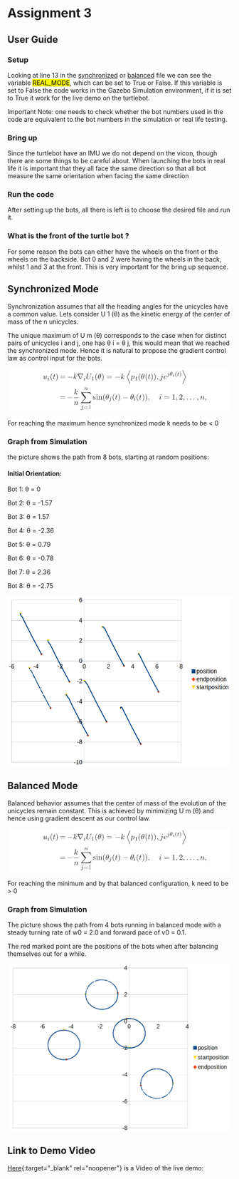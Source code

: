 # Assignment 3 

## User Guide 

### Setup
Looking at line 13 in the [synchronized](scripts/assignment3_synchronised.py) or [balanced](scripts/assignment3_balanced.py) file we can see the variable <mark>REAL_MODE</mark>, which can be set to True or False. If this variable is set to False the code works in the Gazebo Simulation environment, if it is set to True it work for the live demo on the turtlebot. 

Important Note: one needs to check whether the bot numbers used in the code are equivalent to the bot numbers in the simulation or real life testing. 

### Bring up
Since the turtlebot have an IMU we do not depend on the vicon, though there are some things to be careful about. When launching the bots in real life it is important that they all face the same direction so that all bot measure the same orientation when facing the same direction

### Run the code
After setting up the bots, all there is left is to choose the desired file and run it. 

### What is the front of the turtle bot ? 
For some reason the bots can either have the wheels on the front or the wheels on the backside. Bot 0 and 2 were having the wheels in the back, whilst 1 and 3 at the front. This is very important for the bring up sequence. 

## Synchronized Mode 
Synchronization assumes that all the heading angles for the unicycles have a common value. Lets consider U 1 (θ) as the kinetic energy of the center of mass of the n unicycles. 

The unique maximum of U m (θ) corresponds to the case when for distinct pairs of unicycles i and j, one has θ i = θ j, this would mean that we reached the synchronized mode. Hence it is natural to propose the gradient control law as control input for the bots.

![alt text](images/u(t).png)

For reaching the maximum hence synchronized mode k needs to be < 0


### Graph from Simulation 
the picture shows the path from 8 bots, starting at random positions:

#### Initial Orientation:

Bot 1: θ  = 0

Bot 2: θ = -1.57

Bot 3: θ = 1.57

Bot 4: θ = -2.36

Bot 5: θ = 0.79

Bot 6: θ = -0.78

Bot 7: θ = 2.36

Bot 8: θ = -2.75

 ![alt text](images/synchronized.png)




## Balanced Mode 
Balanced behavior assumes that the center of mass of the evolution of the unicycles remain constant. This is achieved by minimizing U m (θ) and hence using gradient descent as our control law.

![alt text](images/u(t).png)

For reaching the minimum and by that balanced configuration, k need to be > 0 

### Graph from Simulation 
The picture shows the path from 4 bots running in balanced mode with a steady turning rate of w0 =  2.0 and forward pace of v0 = 0.1.

The red marked point are the positions of the bots when after balancing themselves out for a while. 

![alt text](images/balanced.png)


## Link to Demo Video 
[Here](https://youtu.be/fmBB9qKcFeA){:target="_blank" rel="noopener"} is a Video of the live demo: 